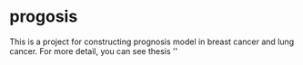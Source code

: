 # progosis
This is a project for constructing prognosis model in breast cancer and lung cancer. For more detail, you can see thesis '' 
